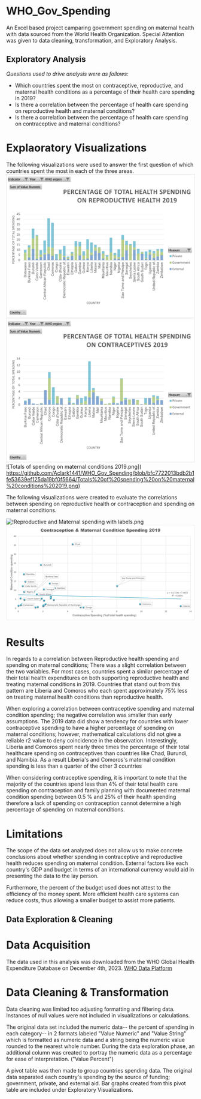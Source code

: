 # WHO_Gov_Spending
An Excel based project camparing government spending on maternal health with data sourced from the World Health Organization. Special Attention was given to data cleaning, transformation, and Exploratory Analysis. 

## Exploratory Analysis
*Questions used to drive analysis were as follows:*</br>
- Which countries spent the most on contraceptive, reproductive, and maternal health conditions as a percentage of their health care spending in 2019?</br>
- Is there a correlation between the percentage of health care spending on reproductive health and maternal conditions?</br>
- Is there a correlation between the percentage of health care spending on contraceptive and maternal conditions?</br>

# Explaoratory Visualizations
The following visualizations were used to answer the first question of which countries spent the most in each of the three areas. </br>
![ Totals of spending on Reproductive Health 2019.png]( https://github.com/Aclark1441/WHO_Gov_Spending/blob/bfc7722013bdb2b1fe53639ef125da19bf0f5664/Totals%20of%20spending%20on%20Reproductive%20Health%202019.png)
![Totals of spending on Contraception 2019.png]( https://github.com/Aclark1441/WHO_Gov_Spending/blob/bfc7722013bdb2b1fe53639ef125da19bf0f5664/Totals%20of%20spending%20on%20Contraception%202019.png)
![Totals of spending on maternal conditions 2019.png]( https://github.com/Aclark1441/WHO_Gov_Spending/blob/bfc7722013bdb2b1fe53639ef125da19bf0f5664/Totals%20of%20spending%20on%20maternal%20conditions%202019.png}


The following visualizations were created to evaluate the correlations between spending on reproductive health or contraception and spending on maternal conditions. 

![!Reproductive and Maternal spending with labels.png
](https://github.com/Aclark1441/WHO_Gov_Spending/blob/52b7809f02d72a0dbe616b74980402606f2715ae/Reproductive%20and%20Maternal%20spending%20with%20labels.png)
![!Contraception and maternal spending with labels.png](https://github.com/Aclark1441/WHO_Gov_Spending/blob/31c05977ec345c7c53e199dc7d68494045bbdfcf/Contraception%20and%20Maternal%20spending%20with%20labels.png)


# Results 
In regards to a correlation between Reproductive health spending and spending on maternal conditions; There was a slight correlation between the two variables. For most cases, countries spent a similar percentage of their total health expenditures on both supporting reproductive health and treating maternal conditions in 2019.  Countries that stand out from this pattern are Liberia and Comoros who each spent approximately 75% less on treating maternal health conditions than reproductive health. 

When exploring a correlation between contraceptive spending and maternal condition spending; the negative correlation was smaller than early assumptions. The 2019 data did show a tendency for countries with lower contraceptive spending to have a higher percentage of spending on maternal conditions; however, mathematical calculations did not give a reliable r2 value to deny coincidence in the observation.  Interestingly, Liberia and Comoros spent nearly three times the percentage of their total healthcare spending on contraceptives than countries like Chad, Burundi, and Namibia. As a result Liberia's and Comoros's maternal condition spending is less than a quarter of the other 3 countries 

When considering contraceptive spending, it is important to note that  the majority of the countries spend less than 4% of their total health care spending on contraception and family planning with documented maternal condition spending between 0.5 % and 25% of their health spending therefore a lack of spending on contraception cannot determine a high percentage of spending on maternal conditions.

# Limitations
The scope of the data set analyzed does not allow us to make concrete conclusions about whether spending in contraceptive and reproductive health reduces spending on maternal condition. External factors like each country's GDP and budget in terms of an international currency would aid in presenting the data to the lay person. 

Furthermore, the percent of the budget used does not attest to the efficiency of the money spent. More efficient health care systems can reduce costs, thus allowing a smaller budget to assist more patients.

## Data Exploration & Cleaning


# Data Acquisition

The data used in this analysis was downloaded from the WHO Global Health Expenditure Database on December 4th, 2023. [WHO Data Platform](https://platform.who.int/data/maternal-newborn-child-adolescent-ageing)


# Data Cleaning & Transformation

Data cleaning was limited too adjusting formatting and filtering data. Instances of null values were not included in visualizations or calculations.  

The original data set included the numeric data-- the percent of spending in each category-- in 2 formats  labeled "Value Numeric"  and  "Value String" which is formatted as numeric data and a string being the numeric value rounded to the nearest whole number.  During the data exploration phase, an additional column was created to portray the numeric data as a percentage for ease of interpretation. ("Value Percent")

A pivot table was then made to group countries spending data. The original data separated each country's spending by the source of funding; government, private, and external aid. Bar graphs created from this pivot table are included under Exploratory Visualizations.
